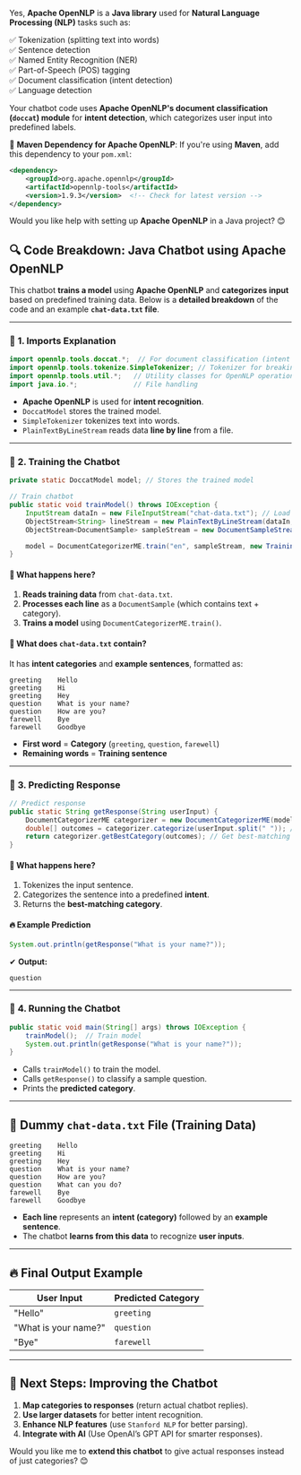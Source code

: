 Yes, **Apache OpenNLP** is a **Java library** used for **Natural Language Processing (NLP)** tasks such as:  

✅ Tokenization (splitting text into words)  
✅ Sentence detection  
✅ Named Entity Recognition (NER)  
✅ Part-of-Speech (POS) tagging  
✅ Document classification (intent detection)  
✅ Language detection  

Your chatbot code uses **Apache OpenNLP's document classification (`doccat`) module** for **intent detection**, which categorizes user input into predefined labels.  

🔹 **Maven Dependency for Apache OpenNLP**:
If you're using **Maven**, add this dependency to your `pom.xml`:
```xml
<dependency>
    <groupId>org.apache.opennlp</groupId>
    <artifactId>opennlp-tools</artifactId>
    <version>1.9.3</version>  <!-- Check for latest version -->
</dependency>
```

Would you like help with setting up **Apache OpenNLP** in a Java project? 😊

## 🔍 **Code Breakdown: Java Chatbot using Apache OpenNLP**

This chatbot **trains a model** using **Apache OpenNLP** and **categorizes input** based on predefined training data. Below is a **detailed breakdown** of the code and an example **`chat-data.txt` file**.

---

### 📌 **1. Imports Explanation**
```java
import opennlp.tools.doccat.*;  // For document classification (intent detection)
import opennlp.tools.tokenize.SimpleTokenizer; // Tokenizer for breaking sentences into words
import opennlp.tools.util.*;   // Utility classes for OpenNLP operations
import java.io.*;              // File handling
```
- **Apache OpenNLP** is used for **intent recognition**.
- `DoccatModel` stores the trained model.
- `SimpleTokenizer` tokenizes text into words.
- `PlainTextByLineStream` reads data **line by line** from a file.

---

### 📌 **2. Training the Chatbot**
```java
private static DoccatModel model; // Stores the trained model

// Train chatbot
public static void trainModel() throws IOException {
    InputStream dataIn = new FileInputStream("chat-data.txt"); // Load training data
    ObjectStream<String> lineStream = new PlainTextByLineStream(dataIn, "UTF-8");
    ObjectStream<DocumentSample> sampleStream = new DocumentSampleStream(lineStream);

    model = DocumentCategorizerME.train("en", sampleStream, new TrainingParameters(), new DoccatFactory());
}
```
#### 🔹 **What happens here?**
1. **Reads training data** from `chat-data.txt`.
2. **Processes each line** as a `DocumentSample` (which contains text + category).
3. **Trains a model** using `DocumentCategorizerME.train()`.

#### 🚀 **What does `chat-data.txt` contain?**
It has **intent categories** and **example sentences**, formatted as:
```
greeting    Hello
greeting    Hi
greeting    Hey
question    What is your name?
question    How are you?
farewell    Bye
farewell    Goodbye
```
- **First word** = **Category** (`greeting`, `question`, `farewell`)
- **Remaining words** = **Training sentence**

---

### 📌 **3. Predicting Response**
```java
// Predict response
public static String getResponse(String userInput) {
    DocumentCategorizerME categorizer = new DocumentCategorizerME(model);
    double[] outcomes = categorizer.categorize(userInput.split(" ")); // Tokenize input
    return categorizer.getBestCategory(outcomes); // Get best-matching category
}
```
#### 🔹 **What happens here?**
1. Tokenizes the input sentence.
2. Categorizes the sentence into a predefined **intent**.
3. Returns the **best-matching category**.

#### 🔥 **Example Prediction**
```java
System.out.println(getResponse("What is your name?"));
```
✔ **Output:**
```
question
```

---

### 📌 **4. Running the Chatbot**
```java
public static void main(String[] args) throws IOException {
    trainModel();  // Train model
    System.out.println(getResponse("What is your name?"));
}
```
- Calls `trainModel()` to train the model.
- Calls `getResponse()` to classify a sample question.
- Prints the **predicted category**.

---

## 📂 **Dummy `chat-data.txt` File (Training Data)**
```
greeting    Hello
greeting    Hi
greeting    Hey
question    What is your name?
question    How are you?
question    What can you do?
farewell    Bye
farewell    Goodbye
```
- **Each line** represents an **intent (category)** followed by an **example sentence**.
- The chatbot **learns from this data** to recognize **user inputs**.

---

## 🔥 **Final Output Example**
| **User Input** | **Predicted Category** |
|---------------|-----------------------|
| "Hello" | `greeting` |
| "What is your name?" | `question` |
| "Bye" | `farewell` |

---

## 🚀 **Next Steps: Improving the Chatbot**
1. **Map categories to responses** (return actual chatbot replies).
2. **Use larger datasets** for better intent recognition.
3. **Enhance NLP features** (use `Stanford NLP` for better parsing).
4. **Integrate with AI** (Use OpenAI’s GPT API for smarter responses).

Would you like me to **extend this chatbot** to give actual responses instead of just categories? 😊
